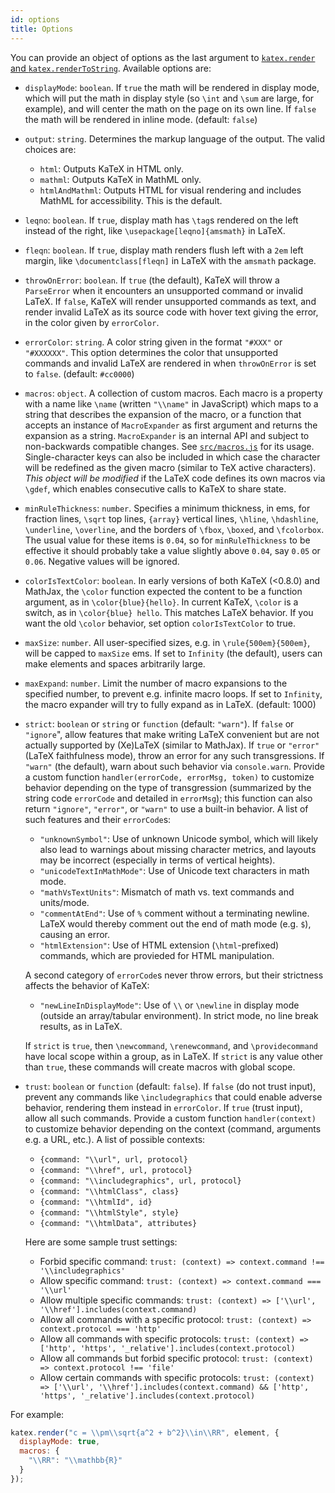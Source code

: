 ```yaml
---
id: options
title: Options
---
```

You can provide an object of options as the last argument to [`katex.render` and `katex.renderToString`](api.md). Available options are:

- `displayMode`: `boolean`. If `true` the math will be rendered in display mode, which will put the math in display style (so `\int` and `\sum` are large, for example), and will center the math on the page on its own line. If `false` the math will be rendered in inline mode. (default: `false`)
- `output`: `string`. Determines the markup language of the output. The valid choices are:
  - `html`: Outputs KaTeX in HTML only.
  - `mathml`: Outputs KaTeX in MathML only.
  - `htmlAndMathml`: Outputs HTML for visual rendering and includes MathML for accessibility. This is the default.
- `leqno`: `boolean`. If `true`, display math has `\tag`s rendered on the left instead of the right, like `\usepackage[leqno]{amsmath}` in LaTeX.
- `fleqn`: `boolean`. If `true`, display math renders flush left with a `2em` left margin, like `\documentclass[fleqn]` in LaTeX with the `amsmath` package.
- `throwOnError`: `boolean`. If `true` (the default), KaTeX will throw a `ParseError` when it encounters an unsupported command or invalid LaTeX. If `false`, KaTeX will render unsupported commands as text, and render invalid LaTeX as its source code with hover text giving the error, in the color given by `errorColor`.
- `errorColor`: `string`. A color string given in the format `"#XXX"` or `"#XXXXXX"`. This option determines the color that unsupported commands and invalid LaTeX are rendered in when `throwOnError` is set to `false`. (default: `#cc0000`)
- `macros`: `object`. A collection of custom macros. Each macro is a property with a name like `\name` (written `"\\name"` in JavaScript) which maps to a string that describes the expansion of the macro, or a function that accepts an instance of `MacroExpander` as first argument and returns the expansion as a string. `MacroExpander` is an internal API and subject to non-backwards compatible changes. See [`src/macros.js`](https://github.com/KaTeX/KaTeX/blob/master/src/macros.js) for its usage. Single-character keys can also be included in which case the character will be redefined as the given macro (similar to TeX active characters). *This object will be modified* if the LaTeX code defines its own macros via `\gdef`, which enables consecutive calls to KaTeX to share state.
- `minRuleThickness`: `number`. Specifies a minimum thickness, in ems, for fraction lines, `\sqrt` top lines, `{array}` vertical lines, `\hline`, `\hdashline`, `\underline`, `\overline`, and the borders of `\fbox`, `\boxed`, and `\fcolorbox`. The usual value for these items is `0.04`, so for `minRuleThickness` to be effective it should probably take a value slightly above `0.04`, say `0.05` or `0.06`. Negative values will be ignored.
- `colorIsTextColor`: `boolean`. In early versions of both KaTeX (<0.8.0) and MathJax, the `\color` function expected the content to be a function argument, as in `\color{blue}{hello}`. In current KaTeX, `\color` is a switch, as in `\color{blue} hello`. This matches LaTeX behavior. If you want the old `\color` behavior, set option `colorIsTextColor` to true.
- `maxSize`: `number`. All user-specified sizes, e.g. in `\rule{500em}{500em}`, will be capped to `maxSize` ems. If set to `Infinity` (the default), users can make elements and spaces arbitrarily large.
- `maxExpand`: `number`. Limit the number of macro expansions to the specified number, to prevent e.g. infinite macro loops. If set to `Infinity`, the macro expander will try to fully expand as in LaTeX. (default: 1000)
- `strict`: `boolean` or `string` or `function` (default: `"warn"`). If `false` or `"ignore`", allow features that make writing LaTeX convenient but are not actually supported by (Xe)LaTeX (similar to MathJax). If `true` or `"error"` (LaTeX faithfulness mode), throw an error for any such transgressions. If `"warn"` (the default), warn about such behavior via `console.warn`. Provide a custom function `handler(errorCode, errorMsg, token)` to customize behavior depending on the type of transgression (summarized by the string code `errorCode` and detailed in `errorMsg`); this function can also return `"ignore"`, `"error"`, or `"warn"` to use a built-in behavior.  A list of such features and their `errorCode`s:

  - `"unknownSymbol"`: Use of unknown Unicode symbol, which will likely also
    lead to warnings about missing character metrics, and layouts may be
    incorrect (especially in terms of vertical heights).
  - `"unicodeTextInMathMode"`: Use of Unicode text characters in math mode.
  - `"mathVsTextUnits"`: Mismatch of math vs. text commands and units/mode.
  - `"commentAtEnd"`: Use of `%` comment without a terminating newline.
    LaTeX would thereby comment out the end of math mode (e.g. `$`),
    causing an error.
  - `"htmlExtension"`: Use of HTML extension (`\html`-prefixed) commands,
    which are provieded for HTML manipulation.

  A second category of `errorCode`s never throw errors, but their strictness
  affects the behavior of KaTeX:

  - `"newLineInDisplayMode"`: Use of `\\` or `\newline` in display mode
    (outside an array/tabular environment).  In strict mode, no line break
    results, as in LaTeX.

  If `strict` is `true`, then `\newcommand`, `\renewcommand`, and `\providecommand` have local scope within a group, as in LaTeX. If `strict` is any value other than `true`, these commands will create macros with global scope.

- `trust`: `boolean` or `function` (default: `false`). If `false` (do not trust input), prevent any commands like `\includegraphics` that could enable adverse behavior, rendering them instead in `errorColor`. If `true` (trust input), allow all such commands. Provide a custom function `handler(context)` to customize behavior depending on the context (command, arguments e.g. a URL, etc.).  A list of possible contexts:

  - `{command: "\\url", url, protocol}`
  - `{command: "\\href", url, protocol}`
  - `{command: "\\includegraphics", url, protocol}`
  - `{command: "\\htmlClass", class}`
  - `{command: "\\htmlId", id}`
  - `{command: "\\htmlStyle", style}`
  - `{command: "\\htmlData", attributes}`

  Here are some sample trust settings:

  - Forbid specific command: `trust: (context) => context.command !== '\\includegraphics'`
  - Allow specific command: `trust: (context) => context.command === '\\url'`
  - Allow multiple specific commands: `trust: (context) => ['\\url', '\\href'].includes(context.command)`
  - Allow all commands with a specific protocol: `trust: (context) => context.protocol === 'http'`
  - Allow all commands with specific protocols: `trust: (context) => ['http', 'https', '_relative'].includes(context.protocol)`
  - Allow all commands but forbid specific protocol: `trust: (context) => context.protocol !== 'file'`
  - Allow certain commands with specific protocols: `trust: (context) => ['\\url', '\\href'].includes(context.command) && ['http', 'https', '_relative'].includes(context.protocol)`

For example:

```js
katex.render("c = \\pm\\sqrt{a^2 + b^2}\\in\\RR", element, {
  displayMode: true,
  macros: {
    "\\RR": "\\mathbb{R}"
  }
});
```
